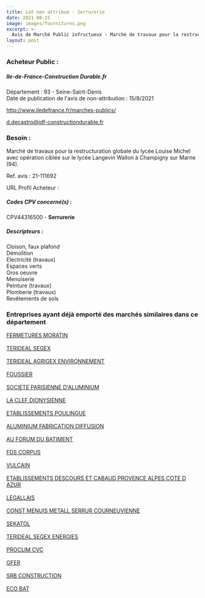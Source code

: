 ```yaml
---
title: Lot non attribué - Serrurerie
date: 2021-08-15
image: images/fournitures.png
excerpt: >-
  Avis de Marché Public infructueux - Marché de travaux pour la restructuration globale du lycée Louise Michel avec opération ciblée sur le lycée Langevin Wallon à Champigny sur Marne (94)
layout: post
---
```


### Acheteur Public :
##### Ile-de-France-Construction Durable.fr
Département : 93 - Seine-Saint-Denis<br/>
Date de publication de l'avis de non-attribution : 15/8/2021


http://www.iledefrance.fr/marches-publics/

d.decastro@idf-constructiondurable.fr


### Besoin :

Marché de travaux pour la restructuration globale du lycée Louise Michel avec opération ciblée sur le lycée Langevin Wallon à Champigny sur Marne (94).

Ref. avis : 21-111692

URL Profil Acheteur : 

##### Codes CPV concerné(s) :
CPV44316500 - **Serrurerie** <br/>

##### Descripteurs :
Cloison, faux plafond <br/>
Démolition <br/>
Electricité (travaux) <br/>
Espaces verts <br/>
Gros oeuvre <br/>
Menuiserie <br/>
Peinture (travaux) <br/>
Plomberie (travaux) <br/>
Revêtements de sols <br/>

### Entreprises ayant déjà emporté des marchés similaires dans ce département
<a href="/entreprise-546/siren-320528540">FERMETURES MORATIN</a><br/><br/>
<a href="/entreprise-546/siren-323077867">TERIDEAL SEGEX</a><br/><br/>
<a href="/entreprise-546/siren-325348951">TERIDEAL AGRIGEX ENVIRONNEMENT</a><br/><br/>
<a href="/entreprise-547/siren-329681340">FOUSSIER</a><br/><br/>
<a href="/entreprise-548/siren-332292796">SOCIETE PARISIENNE D'ALUMINIUM</a><br/><br/>
<a href="/entreprise-548/siren-334112893">LA CLEF DIONYSIENNE</a><br/><br/>
<a href="/entreprise-553/siren-386780118">ETABLISSEMENTS POULINGUE</a><br/><br/>
<a href="/entreprise-554/siren-393236724">ALUMINIUM FABRICATION DIFFUSION</a><br/><br/>
<a href="/entreprise-555/siren-403092968">AU FORUM DU BATIMENT</a><br/><br/>
<a href="/entreprise-557/siren-412565038">FDS CORPUS</a><br/><br/>
<a href="/entreprise-558/siren-421595786">VULCAIN</a><br/><br/>
<a href="/entreprise-559/siren-425009214">ETABLISSEMENTS DESCOURS ET CABAUD PROVENCE ALPES COTE D AZUR</a><br/><br/>
<a href="/entreprise-572/siren-563820489">LEGALLAIS</a><br/><br/>
<a href="/entreprise-572/siren-572131522">CONST MENUIS METALL SERRUR COURNEUVIENNE</a><br/><br/>
<a href="/entreprise-573/siren-652038951">SEKATOL</a><br/><br/>
<a href="/entreprise-575/siren-788056463">TERIDEAL SEGEX ENERGIES</a><br/><br/>
<a href="/entreprise-576/siren-799543798">PROCLIM CVC</a><br/><br/>
<a href="/entreprise-577/siren-801500935">GFER</a><br/><br/>
<a href="/entreprise-578/siren-810584516">SRB CONSTRUCTION</a><br/><br/>
<a href="/entreprise-578/siren-812393684">ECO BAT</a><br/><br/>
